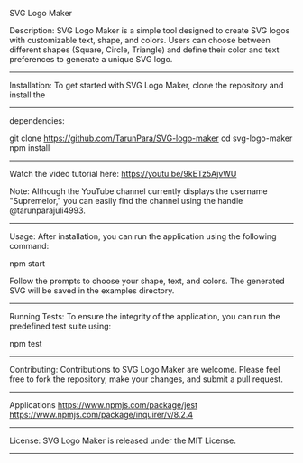 SVG Logo Maker

Description:
SVG Logo Maker is a simple tool designed to create SVG logos with customizable text, shape, and colors. Users can choose between different shapes (Square, Circle, Triangle) and define their color and text preferences to generate a unique SVG logo.
**************************************************************
Installation:
To get started with SVG Logo Maker, clone the repository and install the 
***************************************************************
dependencies:

git clone https://github.com/TarunPara/SVG-logo-maker
cd svg-logo-maker
npm install

*************************************
Watch the video tutorial here: https://youtu.be/9kETz5AjvWU

Note: Although the YouTube channel currently displays the username "Supremelor," you can easily find the channel using the handle @tarunparajuli4993.

*************************************

Usage:
After installation, you can run the application using the following command:

npm start

Follow the prompts to choose your shape, text, and colors. The generated SVG will be saved in the examples directory.
*******************************************************
Running Tests:
To ensure the integrity of the application, you can run the predefined test suite using:

npm test
***********************************************************
Contributing:
Contributions to SVG Logo Maker are welcome. Please feel free to fork the repository, make your changes, and submit a pull request.
***********************************************************
Applications
https://www.npmjs.com/package/jest
https://www.npmjs.com/package/inquirer/v/8.2.4
***********************************************************

License:
SVG Logo Maker is released under the MIT License.
***********************************************************

